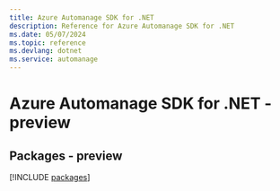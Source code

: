 ```yaml
---
title: Azure Automanage SDK for .NET
description: Reference for Azure Automanage SDK for .NET
ms.date: 05/07/2024
ms.topic: reference
ms.devlang: dotnet
ms.service: automanage
---
```

# Azure Automanage SDK for .NET - preview
## Packages - preview
[!INCLUDE [packages](automanage-index.md)]
